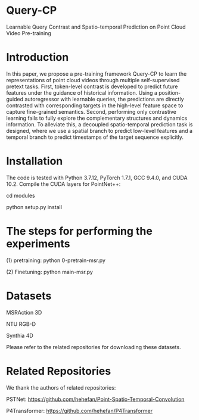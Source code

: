 # Query-CP

Learnable Query Contrast and Spatio-temporal Prediction on Point Cloud Video Pre-training

# Introduction
In this paper, we propose a pre-training framework Query-CP to learn the representations of point cloud videos through multiple self-supervised pretext tasks. First, token-level contrast is 
developed to predict future features under the guidance of historical information. Using a position-guided autoregressor with learnable queries, the predictions are directly contrasted with 
corresponding targets in the high-level feature space to capture fine-grained semantics. Second, performing only contrastive learning fails to fully explore the complementary structures and 
dynamics information. To alleviate this, a decoupled spatio-temporal prediction task is designed, where we use a spatial branch to predict low-level features and a temporal branch to predict 
timestamps of the target sequence explicitly.

# Installation
The code is tested with Python 3.7.12, PyTorch 1.7.1, GCC 9.4.0, and CUDA 10.2. Compile the CUDA layers for PointNet++:

cd modules

python setup.py install

# The steps for performing the experiments

(1) pretraining: python 0-pretrain-msr.py


(2) Finetuning: python main-msr.py

# Datasets

MSRAction 3D 

NTU RGB-D

Synthia 4D

Please refer to the related repositories for downloading these datasets.

# Related Repositories

We thank the authors of related repositories:

PSTNet: https://github.com/hehefan/Point-Spatio-Temporal-Convolution

P4Transformer: https://github.com/hehefan/P4Transformer
